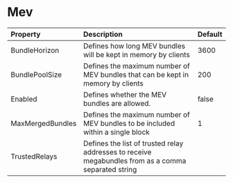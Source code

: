 # Mev



| Property | Description | Default |
| :--- | :--- | :--- |
| BundleHorizon | Defines how long MEV bundles will be kept in memory by clients | 3600 |
| BundlePoolSize | Defines the maximum number of MEV bundles that can be kept in memory by clients | 200 |
| Enabled | Defines whether the MEV bundles are allowed. | false |
| MaxMergedBundles | Defines the maximum number of MEV bundles to be included within a single block | 1 |
| TrustedRelays | Defines the list of trusted relay addresses to receive megabundles from as a comma separated string |  |
